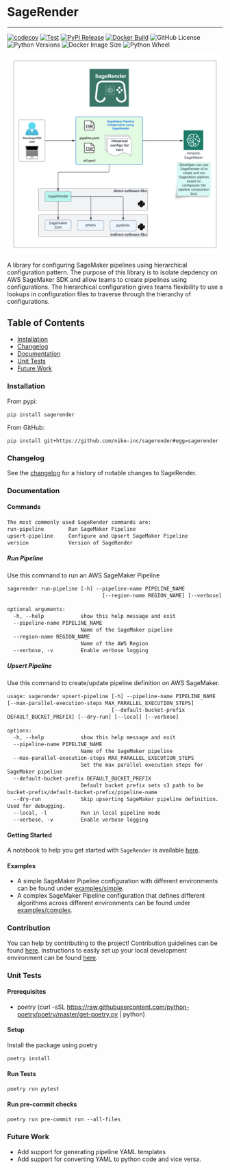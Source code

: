 # SageRender
---
[![codecov](https://codecov.io/gh/Nike-Inc/sagerender/branch/main/graph/badge.svg?token=0TvSUJHvH2)](https://codecov.io/gh/Nike-Inc/sagerender)
[![Test](https://github.com/Nike-Inc/sagerender/actions/workflows/python-test.yaml/badge.svg?branch=main)](https://github.com/Nike-Inc/sagerender/actions/workflows/python-test.yaml?branch=main)
[![PyPi Release](https://github.com/Nike-Inc/sagerender/actions/workflows/python-build.yaml/badge.svg?branch=main)](https://github.com/Nike-Inc/sagerender/actions/workflows/python-build.yaml?branch=main) 
[![Docker Build](https://github.com/Nike-Inc/sagerender/actions/workflows/docker-build.yaml/badge.svg)](https://github.com/Nike-Inc/sagerender/actions/workflows/docker-build.yaml)
![GitHub License](https://img.shields.io/github/license/Nike-Inc/sagerender)
![Python Versions](https://img.shields.io/pypi/pyversions/sagerender)
![Docker Image Size](https://img.shields.io/docker/image-size/nikelab222/sagerender/latest)
![Python Wheel](https://img.shields.io/pypi/wheel/sagerender)

![](extras/sagerender-pipeline-design.png)

A library for configuring SageMaker pipelines using hierarchical configuration pattern. The purpose of this library is to isolate depdency on AWS SageMaker SDK and allow teams to create pipelines using configurations. The hierarchical configuration gives teams flexibility to use a lookups in configuration files to traverse through the hierarchy of configurations.

## Table of Contents
* [Installation](#installation)
* [Changelog](#changelog)
* [Documentation](#documentation)
* [Unit Tests](#unit-tests)
* [Future Work](#future-work)

### Installation
From pypi:
```shell
pip install sagerender
```

From GitHub:
```shell
pip install git+https://github.com/nike-inc/sagerender#egg=sagerender
```

### Changelog
See the [changelog](CHANGELOG.md) for a history of notable changes to SageRender.

### Documentation
#### Commands
```shell
The most commonly used SageRender commands are:
run-pipeline		Run SageMaker Pipeline
upsert-pipeline		Configure and Upsert SageMaker Pipeline
version             Version of SageRender
```

##### Run Pipeline
Use this command to run an AWS SageMaker Pipeline
```shell
sagerender run-pipeline [-h] --pipeline-name PIPELINE_NAME
                               [--region-name REGION_NAME] [--verbose]

optional arguments:
  -h, --help            show this help message and exit
  --pipeline-name PIPELINE_NAME
                        Name of the SageMaker pipeline
  --region-name REGION_NAME
                        Name of the AWS Region
  --verbose, -v         Enable verbose logging
```

##### Upsert Pipeline
Use this command to create/update pipeline definition on AWS SageMaker.
```shell
usage: sagerender upsert-pipeline [-h] --pipeline-name PIPELINE_NAME [--max-parallel-execution-steps MAX_PARALLEL_EXECUTION_STEPS]
                                  [--default-bucket-prefix DEFAULT_BUCKET_PREFIX] [--dry-run] [--local] [--verbose]

options:
  -h, --help            show this help message and exit
  --pipeline-name PIPELINE_NAME
                        Name of the SageMaker pipeline
  --max-parallel-execution-steps MAX_PARALLEL_EXECUTION_STEPS
                        Set the max parallel execution steps for SageMaker pipeline
  --default-bucket-prefix DEFAULT_BUCKET_PREFIX
                        Default bucket prefix sets s3 path to be bucket-prefix/default-bucket-prefix/pipeline-name
  --dry-run             Skip upserting SageMaker pipeline definition. Used for debugging.
  --local, -l           Run in local pipeline mode
  --verbose, -v         Enable verbose logging
```

#### Getting Started
A notebook to help you get started with `SageRender` is available [here](notebook/getting-started.ipynb).

#### Examples
- A simple SageMaker Pipeline configuration with different environments can be found under
[examples/simple](examples/simple).
- A complex SageMaker Pipeline configuration that defines different algorithms across different environments
can be found under [examples/complex](examples/complex).

### Contribution
You can help by contributing to the project!
Contribution guidelines can be found [here](CONTRIBUTING.md).
Instructions to easily set up your local development environment 
can be found [here](DEVELOPMENT.md).

### Unit Tests
#### Prerequisites
* poetry (curl -sSL https://raw.githubusercontent.com/python-poetry/poetry/master/get-poetry.py | python)
#### Setup
Install the package using poetry
```shell
poetry install
```
#### Run Tests
```shell
poetry run pytest
```
#### Run pre-commit checks
```shell
poetry run pre-commit run --all-files
```
### Future Work
* Add support for generating pipeline YAML templates
* Add support for converting YAML to python code and vice versa.
